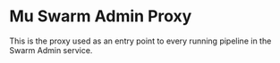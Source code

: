Mu Swarm Admin Proxy
====================

This is the proxy used as an entry point to every running pipeline in the Swarm
Admin service.
